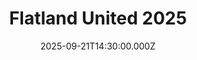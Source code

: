 ---
video:
  type: vimeo
  id: 1120644153
speaker:
  permalink: bart-wilkins
  name: Bart Wilkins
title: Flatland United 2025
image: https://i.imgur.com/7uM5eyk.png
date: 2025-09-21T14:30:00.000Z
---